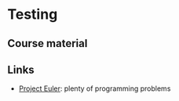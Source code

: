 # Testing

## Course material

## Links

 * [Project Euler](https://projecteuler.net/archives): plenty of programming problems
